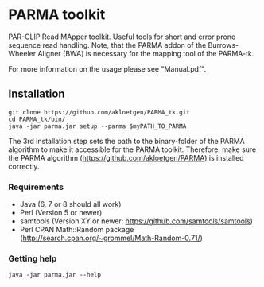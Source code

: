# PARMA toolkit
PAR-CLIP Read MApper toolkit. Useful tools for short and error prone sequence read handling. Note, that the PARMA addon of the Burrows-Wheeler Aligner (BWA) is necessary for the mapping tool of the PARMA-tk.

For more information on the usage please see "Manual.pdf".

## Installation
	git clone https://github.com/akloetgen/PARMA_tk.git
	cd PARMA_tk/bin/
	java -jar parma.jar setup --parma $myPATH_TO_PARMA

The 3rd installation step sets the path to the binary-folder of the PARMA algorithm to make it accessible for the PARMA toolkit. Therefore, make sure the PARMA algorithm (https://github.com/akloetgen/PARMA) is installed correctly.

### Requirements
- Java (6, 7 or 8 should all work)
- Perl (Version 5 or newer)
- samtools (Version XY or newer: https://github.com/samtools/samtools) 
- Perl CPAN Math::Random package (http://search.cpan.org/~grommel/Math-Random-0.71/)

### Getting help
	java -jar parma.jar --help
